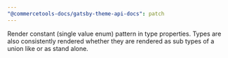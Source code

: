 ```yaml
---
"@commercetools-docs/gatsby-theme-api-docs": patch
---
```


Render constant (single value enum) pattern in type properties. Types are also consistently rendered whether they are rendered as sub types of a union like or as stand alone.
